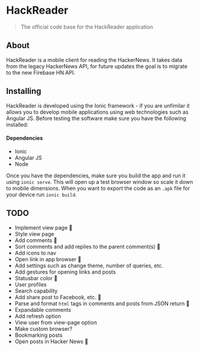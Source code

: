 # HackReader

> The official code base for the HackReader application

## About

HackReader is a mobile client for reading the HackerNews. It takes data from the legacy HackerNews API, for future updates the goal is to migrate to the new Firebase HN API.

## Installing

HackReader is developed using the Ionic framework - if you are unfimilar it allows you to develop mobile applications using web technologies such as Angular JS. Before testing the software make sure you have the following installed:

#### Dependencies

* Ionic
* Angular JS
* Node

Once you have the dependencies, make sure you build the app and run it using `ionic serve`. This will open up a test browser window so scale it down to mobile dimensions. When you want to export the code as an `.apk` file for your device run `ionic build`.

## TODO

* Implement view page :small_blue_diamond:
* Style view page
* Add comments :small_blue_diamond:
* Sort comments and add replies to the parent comment(s) :small_blue_diamond:
* Add icons to nav
* Open link in app browser :small_blue_diamond:
* Add settings such as change theme, number of queries, etc.
* Add gestures for opening links and posts
* Statusbar color :small_blue_diamond:
* User profiles
* Search capability
* Add share post to Facebook, etc. :small_blue_diamond:
* Parse and format `html` tags in comments and posts from JSON return :small_blue_diamond:
* Expandable comments
* Add refresh option
* View user from view-page option
* Make custom browser?
* Bookmarking posts
* Open posts in Hacker News :small_blue_diamond:

